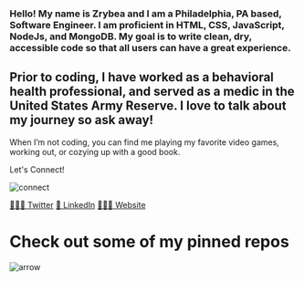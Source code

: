 ### Hello! My name is Zrybea and I am a Philadelphia, PA based, Software Engineer. I am proficient in HTML, CSS, JavaScript, NodeJs, and MongoDB. My goal is to write clean, dry, accessible code so that all users can have a great experience.

## Prior to coding, I have worked as a behavioral health professional, and served as a medic in the United States Army Reserve. I love to talk about my journey so ask away!

When I’m not coding, you can find me playing my favorite video games, working out, or cozying up with a good book.

Let's Connect!

![connect](https://user-images.githubusercontent.com/66852175/112732978-9dd40300-8f13-11eb-892e-6bca8ded68cb.gif)

[🧚🏾‍♀️ Twitter](https://twitter.com/zwhitfielddev)
[🔗 LinkedIn](https://www.linkedin.com/in/zrybeawhitfield/)
[👩🏾‍💻 Website](https://zwhitfield.dev/)




# Check out some of my pinned repos

![arrow](https://user-images.githubusercontent.com/66852175/112733231-0a9bcd00-8f15-11eb-8e7c-9df3c643442e.gif)
